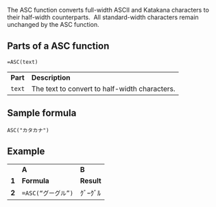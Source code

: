 The ASC function converts full-width ASCII and Katakana characters to their half-width counterparts.  All standard-width characters remain unchanged by the ASC function.

Parts of a ASC function
-----------------------

`=ASC(text)`

|  |  |
| --- | --- |
| **Part** | **Description** |
| `text` | The text to convert to half-width characters. |

Sample formula
--------------

`ASC("カタカナ")`

Example
-------

|  |  |  |
| --- | --- | --- |
|  | **A** | **B** |
| **1** | **Formula** | **Result** |
| **2** | `=ASC(“グーグル”)` | ｸﾞｰｸﾞﾙ |